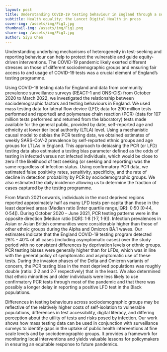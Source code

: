 ```yaml
---
layout: post
title: Understanding COVID-19 testing behaviour in England through a sociodemographic lens
subtitle: Health equality; the Lancet Digital Health in press
cover-img: /assets/img/Fig1.jpg
thumbnail-img: /assets/img/Fig1.png
share-img: /assets/img/Fig1.jpg
author: Siyu Chen
---
```


Understanding underlying mechanisms of heterogeneity in test-seeking and reporting behaviour can help to protect the vulnerable and guide equity-driven interventions. The COVID-19 pandemic likely exerted different stresses on those of different sociodemographic groups and ensuring fair access to and usage of COVID-19 tests was a crucial element of England’s testing programme.

Using COVID-19 testing data for England and data from community prevalence surveillance surveys (REACT-1 and ONS-CIS) from October 2020 to March 2022, we investigated the relationship between sociodemographic factors and testing behaviours in England. We used mass testing data for lateral flow device (LFD; data for 290 million tests performed and reported) and polymerase chain reaction (PCR) (data for 107 million tests performed and returned from the laboratory) tests made available for the general public, provided by date, self-reported age and ethnicity at lower tier local authority (LTLA) level. Using a mechanistic causal model to debias the PCR testing data, we obtained estimates of weekly SARS-CoV-2 prevalence by self-reported ethnic groups and age groups for LTLAs in England. This approach to debiasing the PCR (or LFD) testing data also estimated a testing bias parameter defined as the odds of testing in infected versus not infected individuals, which would be close to zero if the likelihood of test seeking (or seeking and reporting) was the same regardless of infection status. Using confirmatory PCR data, we estimated false positivity rates, sensitivity, specificity, and the rate of decline in detection probability by PCR by sociodemographic groups. We also estimated the daily incidence allowing us to determine the fraction of cases captured by the testing programme.

From March 2021 onwards, individuals in the most deprived regions reported approximately half as many LFD tests per-capita than those in the least deprived areas (Median ratio [Inter quartile range,IQR]: 0·50 [0·44, 0·54]). During October 2020 – June 2021, PCR testing patterns were in the opposite direction (Median ratio [IQR]: 1·8 [1·7, 1·9]). Infection prevalences in Asian or Asian British communities were considerably higher than those of other ethnic groups during the Alpha and Omicron BA.1 waves. Our estimates indicate that the England COVID-19 testing program detected 26% - 40% of all cases (including asymptomatic cases) over the study period with no consistent differences by deprivation levels or ethnic groups. PCR testing biases were generally higher than for LFDs, which was in line with the general policy of symptomatic and asymptomatic use of these tests. During the invasion phases of the Delta and Omicron variants of concern, the PCR testing bias in the most deprived populations was roughly double (ratio: 2·2 and 2·7 respectively) that in the least. We also determined that ethnic minorities and older individuals were less likely to use confirmatory PCR tests through most of the pandemic and that there was possibly a longer delay in reporting a positive LFD test in the Black populations.

Differences in testing behaviours across sociodemographic groups may be reflective of the relatively higher costs of self-isolation to vulnerable populations, differences in test accessibility, digital literacy, and differing perception about the utility of tests and risks posed by infection. Our work shows how mass testing data can be used in conjunction with surveillance surveys to identify gaps in the uptake of public health interventions at fine scale levels and by sociodemographic groups. It provides a framework for monitoring local interventions and yields valuable lessons for policymakers in ensuring an equitable response to future pandemics.

